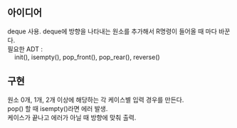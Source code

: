 ## 아이디어
deque 사용. deque에 방향을 나타내는 원소를 추가해서 R명령이 들어올 때 마다 바꾼다.  
필요한 ADT :  
&nbsp;&nbsp;&nbsp;&nbsp;init(), isempty(), pop_front(), pop_rear(), reverse()

## 구현
원소 0개, 1개, 2개 이상에 해당하는 각 케이스별 입력 경우를 만든다.  
pop() 할 때 isempty()라면 에러 발생.  
케이스가 끝나고 에러가 아닐 때 방향에 맞춰 출력.  
